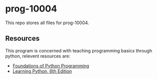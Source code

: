 # prog-10004

This repo stores all files for prog-10004.

## Resources

This program is concerned with teaching programming basics through python,
relevent resources are:

- [Foundations of Python Programming](https://runestone.academy/ns/books/published/fopp/index.html)
- [Learning Python, 6th Edition](https://learning.oreilly.com/library/view/learning-python-6th/9781098171292/preface01.html#python)
